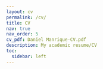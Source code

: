 ```yaml
---
layout: cv
permalink: /cv/
title: CV
nav: true
nav_order: 5
cv_pdf: Daniel Manrique-CV.pdf
description: My academic resume/CV 
toc:
  sidebar: left
---
```

